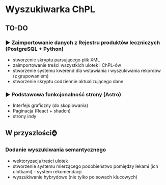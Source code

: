 # Wyszukiwarka ChPL


## TO-DO
### ▶️ Zaimportowanie danych z Rejestru produktów leczniczych (PostgreSQL + Python)
- stworzenie skryptu parsującego plik XML
- zaimportowanie treści wszystkich ulotek i ChPL-ów
- stworzenie systemu kwerend dla wstawiania i wyszukiwania rekordów (z grupowaniem)
- stworzenie skryptu codziennie aktualizującego dane


### ▶️ Podstawowa funkcjonalność strony (Astro)
- Interfejs graficzny (do skopiowania)
- Paginacja (React + shadcn)
- strony indy

## W przyszlości⌚

### Dodanie wyszukiwania semantycznego
- wektoryzacja treści ulotek
- stworzenie systemu mierzącego podobieństwo pomiędzy lekami (ich ulotkami) - system rekomendacji
- wyszukiwanie hybrydowe (nie tylko po sowach klucowych)